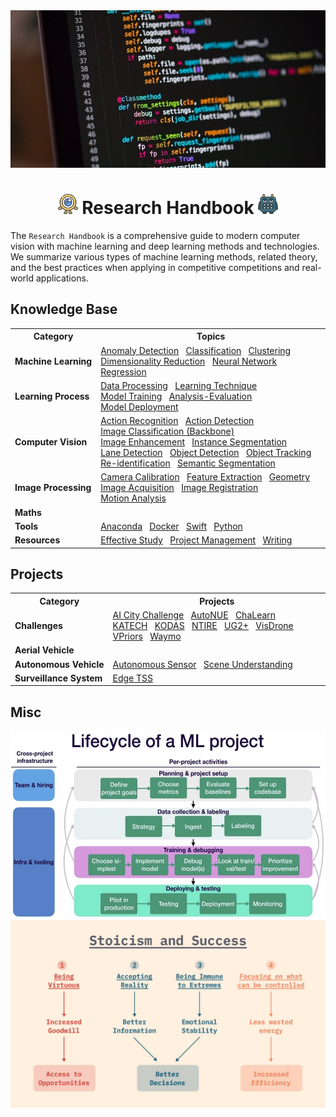 <div align="center">
<img width="800" src="data/banner.png">

<img src="data/logo/one_100.png" width="32"> Research Handbook <img src="data/logo/square_96.png" width="32">
=============================
</div>

The `Research Handbook` is a comprehensive guide to modern computer vision with 
machine learning and deep learning methods and technologies. We summarize 
various types of machine learning methods, related theory, and the best practices 
when applying in competitive competitions and real-world applications.


## Knowledge Base
<table>
    <tr>
        <th>Category</th>
        <th>Topics</th>
    </tr>
    <tr>
        <td><b>Machine&nbsp;Learning</b></td>
        <td>
            <a href="">Anomaly&nbsp;Detection</a>&nbsp;&nbsp;
            <a href="">Classification</a>&nbsp;&nbsp;
            <a href="">Clustering</a>&nbsp;&nbsp;
            <a href="">Dimensionality&nbsp;Reduction</a>&nbsp;&nbsp;
            <a href="">Neural&nbsp;Network</a>&nbsp;&nbsp;
            <a href="">Regression</a>&nbsp;&nbsp;
        </td>
    </tr>
    <tr>
        <td><b>Learning&nbsp;Process</b></td>
        <td>
            <a href="">Data&nbsp;Processing</a>&nbsp;&nbsp;
			<a href="">Learning&nbsp;Technique</a>&nbsp;&nbsp;
            <a href="">Model&nbsp;Training</a>&nbsp;&nbsp;
            <a href="">Analysis-Evaluation</a>&nbsp;&nbsp;
            <a href="">Model&nbsp;Deployment</a>&nbsp;&nbsp;
        </td>
    </tr>
    <tr>
        <td><b>Computer&nbsp;Vision</b></td>
        <td>
            <a href="https://github.com/phlong3105/one/blob/master/handbook/action_recognition/README.md">Action&nbsp;Recognition</a>&nbsp;&nbsp;
			<a href="https://github.com/phlong3105/one/blob/master/handbook/action_detection/README.md">Action&nbsp;Detection</a>&nbsp;&nbsp;
            <a href="https://github.com/phlong3105/one/blob/master/handbook/image_classification/README.md">Image&nbsp;Classification (Backbone)</a>&nbsp;&nbsp;
            <a href="https://github.com/phlong3105/one/blob/master/handbook/image_enhancement/README.md">Image&nbsp;Enhancement</a>&nbsp;&nbsp;
            <a href="">Instance&nbsp;Segmentation</a>&nbsp;&nbsp;
            <a href="https://github.com/phlong3105/one/blob/master/handbook/lane_detection/README.md">Lane&nbsp;Detection</a>&nbsp;&nbsp;
            <a href="https://github.com/phlong3105/one/blob/master/handbook/object_detection/README.md">Object&nbsp;Detection</a>&nbsp;&nbsp;
            <a href="https://github.com/phlong3105/one/blob/master/handbook/object_tracking/README.md">Object&nbsp;Tracking</a>&nbsp;&nbsp;
            <a href="">Re-identification</a>&nbsp;&nbsp;
            <a href="">Semantic&nbsp;Segmentation</a>&nbsp;&nbsp;
        </td>
    </tr>
    <tr>
        <td><b>Image&nbsp;Processing</b></td>
        <td>
			<a href="https://github.com/phlong3105/one/blob/master/handbook/camera_calibration/README.md">Camera&nbsp;Calibration</a>&nbsp;&nbsp;
            <a href="">Feature&nbsp;Extraction</a>&nbsp;&nbsp;
            <a href="">Geometry</a>&nbsp;&nbsp;
            <a href="">Image&nbsp;Acquisition</a>&nbsp;&nbsp;
            <a href="">Image&nbsp;Registration</a>&nbsp;&nbsp;
            <a href="">Motion&nbsp;Analysis</a>&nbsp;&nbsp;
        </td>
    </tr>
    <tr>
        <td><b>Maths</b></td>
        <td>
        </td>
    </tr>
    <tr>
        <td><b>Tools</b></td>
        <td>
			<a href="https://github.com/phlong3105/one/blob/master/handbook/resources/anaconda.md">Anaconda</a>&nbsp;&nbsp;
 			<a href="https://github.com/phlong3105/one/blob/master/handbook/resources/docker.md">Docker</a>&nbsp;&nbsp;
            <a href="">Swift</a>&nbsp;&nbsp;
            <a href="">Python</a>&nbsp;&nbsp;
        </td>
    </tr>
    <tr>
        <td><b>Resources</b></td>
        <td>
            <a href="">Effective&nbsp;Study</a>&nbsp;&nbsp;
            <a href="">Project&nbsp;Management</a>&nbsp;&nbsp;
            <a href="">Writing</a>&nbsp;&nbsp;
        </td>
    </tr>
</table>


## Projects
<table>
    <tr>
        <th>Category</th>
        <th>Projects</th>
    </tr>
    <tr>
        <td><b>Challenges</b></td>
        <td>
            <a href="https://github.com/phlong3105/aic/blob/master/docs/README.md">AI&nbsp;City&nbsp;Challenge</a>&nbsp;&nbsp;
            <a href="">AutoNUE</a>&nbsp;&nbsp;
			<a href="https://github.com/phlong3105/chalearn/blob/master/docs/README.md">ChaLearn</a>&nbsp;&nbsp;
            <a href="">KATECH</a>&nbsp;&nbsp;
            <a href="">KODAS</a>&nbsp;&nbsp;
            <a href="">NTIRE</a>&nbsp;&nbsp;
            <a href="https://github.com/phlong3105/ug2/blob/master/docs/README.md">UG2+</a>&nbsp;&nbsp;
            <a href="https://github.com/phlong3105/visdrone/blob/master/docs/README.md">VisDrone</a>&nbsp;&nbsp;
			<a href="https://github.com/phlong3105/vpriors/blob/master/docs/README.md">VPriors</a>&nbsp;&nbsp;
            <a href="">Waymo</a>&nbsp;&nbsp;
        </td>
    </tr>
    <tr>
        <td><b>Aerial&nbsp;Vehicle</b></td>
    </tr>
    <tr>
        <td><b>Autonomous&nbsp;Vehicle</b></td>
        <td>
            <a href="">Autonomous&nbsp;Sensor</a>&nbsp;&nbsp;
            <a href="">Scene&nbsp;Understanding</a>&nbsp;&nbsp;
        </td>
    </tr>
    <tr>
        <td><b>Surveillance&nbsp;System</b></td>
        <td>
            <a href="">Edge&nbsp;TSS</a>&nbsp;&nbsp;
        </td>
    </tr>
</table>


## Misc
<div align="center">
<img src="data/lifecycle.png" height="300">
<img src="data/stoicism.png"  height="300">
</div>
